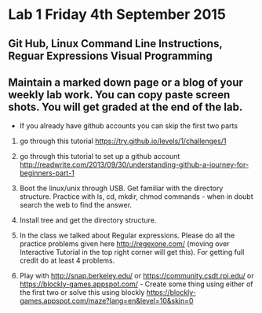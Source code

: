 # Lab 1  Friday 4th September 2015

## Git Hub, Linux Command Line Instructions, Reguar Expressions Visual Programming

## Maintain a marked down page or a blog of your weekly lab work. You can copy paste screen shots. You will get graded at the end of the lab. 

- If you already have github accounts you can skip the first two parts

1. go through this tutorial https://try.github.io/levels/1/challenges/1

2. go through this tutorial to set up a github account http://readwrite.com/2013/09/30/understanding-github-a-journey-for-beginners-part-1

3. Boot the linux/unix through USB. Get familiar with the directory structure.
Practice with ls, cd, mkdir, chmod commands - when in doubt search the web to find the answer.

4. Install tree and get the directory structure.

5. In the class we talked about Regular expressions. Please do all 
the practice problems given here http://regexone.com/ (moving over Interactive Tutorial in the top right corner will get this). For getting full credit do at least 4 problems.

6. Play with http://snap.berkeley.edu/ or https://community.csdt.rpi.edu/ or
https://blockly-games.appspot.com/ - Create some thing using either of the first two or solve this using blockly https://blockly-games.appspot.com/maze?lang=en&level=10&skin=0